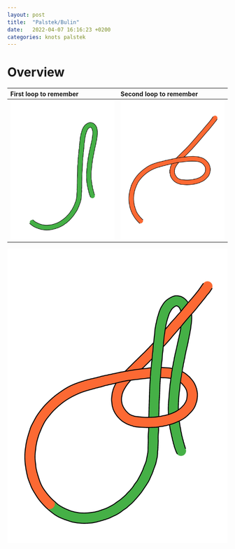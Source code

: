 ```yaml
---
layout: post
title:  "Palstek/Bulin"
date:   2022-04-07 16:16:23 +0200
categories: knots palstek
---
```


# Overview

| First loop to remember | Second loop to remember |
|:--|:--|
| ![image](/assets/images/palstek_loop_1.jpg) | ![](/assets/palstek_loop_2.jpg) |







![Combine it](/assets/palstek_complete.jpg)

